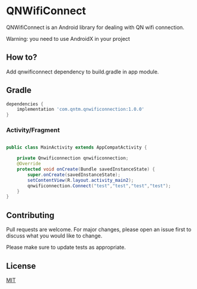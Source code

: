 # QNWifiConnect

QNWifiConnect is an Android library for dealing with QN wifi connection.

Warning:  you need to use AndroidX in your project

## How to?
Add qnwificonnect dependency to build.gradle in app module.
## Gradle
```groovy
dependencies {
    implementation 'com.qntm.qnwificonnection:1.0.0'
}


```

### Activity/Fragment
```java

public class MainActivity extends AppCompatActivity {

    private Qnwificonnection qnwificonnection;
    @Override
    protected void onCreate(Bundle savedInstanceState) {
        super.onCreate(savedInstanceState);
        setContentView(R.layout.activity_main2);
        qnwificonnection.Connect("test","test","test","test");
    }
}

```

## Contributing
Pull requests are welcome. For major changes, please open an issue first to discuss what you would like to change.

Please make sure to update tests as appropriate.

## License
[MIT](https://choosealicense.com/licenses/mit/)
